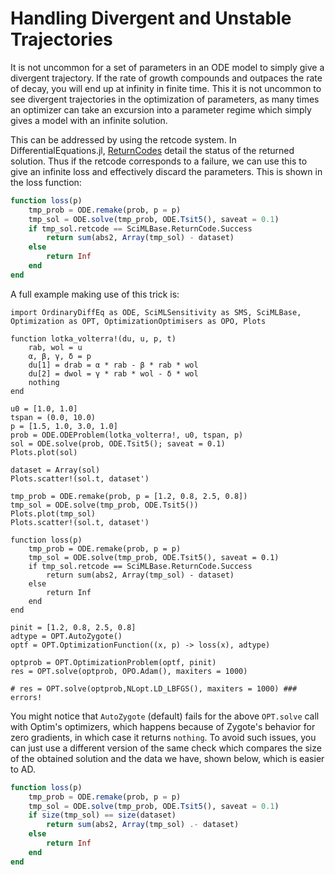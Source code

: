 # Handling Divergent and Unstable Trajectories

It is not uncommon for a set of parameters in an ODE model to simply give a
divergent trajectory. If the rate of growth compounds and outpaces the rate
of decay, you will end up at infinity in finite time. This it is not uncommon
to see divergent trajectories in the optimization of parameters, as many times
an optimizer can take an excursion into a parameter regime which simply gives
a model with an infinite solution.

This can be addressed by using the retcode system. In DifferentialEquations.jl,
[ReturnCodes](https://docs.sciml.ai/DiffEqDocs/stable/basics/solution/#retcodes) detail
the status of the returned solution. Thus if the retcode corresponds to a
failure, we can use this to give an infinite loss and effectively discard the
parameters. This is shown in the loss function:

```julia
function loss(p)
    tmp_prob = ODE.remake(prob, p = p)
    tmp_sol = ODE.solve(tmp_prob, ODE.Tsit5(), saveat = 0.1)
    if tmp_sol.retcode == SciMLBase.ReturnCode.Success
        return sum(abs2, Array(tmp_sol) - dataset)
    else
        return Inf
    end
end
```

A full example making use of this trick is:

```@example divergence
import OrdinaryDiffEq as ODE, SciMLSensitivity as SMS, SciMLBase, Optimization as OPT, OptimizationOptimisers as OPO, Plots

function lotka_volterra!(du, u, p, t)
    rab, wol = u
    α, β, γ, δ = p
    du[1] = drab = α * rab - β * rab * wol
    du[2] = dwol = γ * rab * wol - δ * wol
    nothing
end

u0 = [1.0, 1.0]
tspan = (0.0, 10.0)
p = [1.5, 1.0, 3.0, 1.0]
prob = ODE.ODEProblem(lotka_volterra!, u0, tspan, p)
sol = ODE.solve(prob, ODE.Tsit5(); saveat = 0.1)
Plots.plot(sol)

dataset = Array(sol)
Plots.scatter!(sol.t, dataset')

tmp_prob = ODE.remake(prob, p = [1.2, 0.8, 2.5, 0.8])
tmp_sol = ODE.solve(tmp_prob, ODE.Tsit5())
Plots.plot(tmp_sol)
Plots.scatter!(sol.t, dataset')

function loss(p)
    tmp_prob = ODE.remake(prob, p = p)
    tmp_sol = ODE.solve(tmp_prob, ODE.Tsit5(), saveat = 0.1)
    if tmp_sol.retcode == SciMLBase.ReturnCode.Success
        return sum(abs2, Array(tmp_sol) - dataset)
    else
        return Inf
    end
end

pinit = [1.2, 0.8, 2.5, 0.8]
adtype = OPT.AutoZygote()
optf = OPT.OptimizationFunction((x, p) -> loss(x), adtype)

optprob = OPT.OptimizationProblem(optf, pinit)
res = OPT.solve(optprob, OPO.Adam(), maxiters = 1000)

# res = OPT.solve(optprob,NLopt.LD_LBFGS(), maxiters = 1000) ### errors!
```

You might notice that `AutoZygote` (default) fails for the above `OPT.solve` call
with Optim's optimizers, which happens because of Zygote's behavior for zero gradients, in
which case it returns `nothing`. To avoid such issues, you can just use a different version
of the same check which compares the size of the obtained solution and the data we have,
shown below, which is easier to AD.

```julia
function loss(p)
    tmp_prob = ODE.remake(prob, p = p)
    tmp_sol = ODE.solve(tmp_prob, ODE.Tsit5(), saveat = 0.1)
    if size(tmp_sol) == size(dataset)
        return sum(abs2, Array(tmp_sol) .- dataset)
    else
        return Inf
    end
end
```

